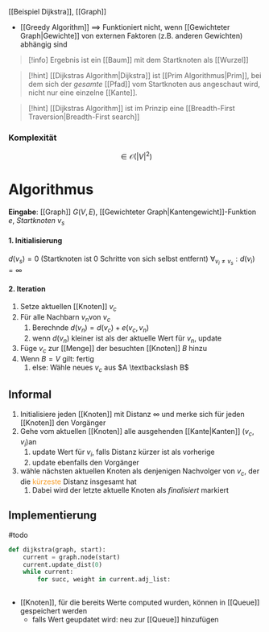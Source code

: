 [[Beispiel Dijkstra]], [[Graph]]

- [[Greedy Algorithm]] ==> Funktioniert nicht, wenn [[Gewichteter Graph|Gewichte]] von externen Faktoren (z.B. anderen Gewichten) abhängig sind


> [!info] Ergebnis ist ein [[Baum]] mit dem Startknoten als [[Wurzel]]

> [!hint] [[Dijkstras Algorithm|Dijkstra]] ist [[Prim Algorithmus|Prim]], bei dem sich der _gesamte_ [[Pfad]] vom Startknoten aus angeschaut wird, nicht nur eine einzelne [[Kante]].

> [!hint] [[Dijkstras Algorithm]] ist im Prinzip eine [[Breadth-First Traversion|Breadth-First search]] 

### Komplexität
$$\in \mathcal{O}(|V|^2)$$
# Algorithmus
**Eingabe**: [[Graph]] $G(V, E)$, [[Gewichteter Graph|Kantengewicht]]-Funktion $e$, _Startknoten_ $v_{s}$

#### 1. Initialisierung
$d(v_{s}) = 0$ (Startknoten ist 0 Schritte von sich selbst entfernt)
$\forall_{v_{i}\neq v_{s}}: d(v_{i}) = \infty$

#### 2. Iteration
1. Setze aktuellen [[Knoten]]  $v_{c}$
2. Für alle Nachbarn $v_{n}$von $v_{c}$
	1. Berechnde $d(v_{n}) = d(v_{c}) + e(v_{c}, v_n)$ 
	2. wenn $d(v_{n})$ kleiner ist als der aktuelle Wert für $v_{n}$, update
3. Füge $v_{c}$ zur [[Menge]] der besuchten [[Knoten]] $B$ hinzu
4. Wenn $B = V$ gilt: fertig
	1. else: Wähle neues $v_{c}$ aus $A \textbackslash B$ 

## Informal
1. Initialisiere jeden [[Knoten]] mit Distanz $\infty$ und merke sich für jeden [[Knoten]] den Vorgänger
2. Gehe vom aktuellen [[Knoten]] alle ausgehenden [[Kante|Kanten]] $(v_{c}, v_{i})$an
	1. update Wert für $v_{i}$, falls Distanz kürzer ist als vorherige
	2. update ebenfalls den Vorgänger
3. wähle nächsten aktuellen Knoten als denjenigen Nachvolger von $v_{c}$, der die <span style="color:rgb(245, 154, 35)">kürzeste</span> Distanz insgesamt hat
	1. Dabei wird der letzte aktuelle Knoten als _finalisiert_ markiert

## Implementierung
#todo 
```python
def dijkstra(graph, start):
	current = graph.node(start)
	current.update_dist(0)
	while current:
		for succ, weight in current.adj_list:
			 
```

- [[Knoten]], für die bereits Werte computed wurden, können in [[Queue]] gespeichert werden
	- falls Wert geupdatet wird: neu zur [[Queue]] hinzufügen